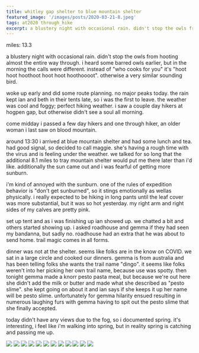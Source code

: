 ```yaml
---
title: whitley gap shelter to blue mountain shelter
featured_image: '/images/posts/2020-03-21-8.jpeg'
tags: at2020 through_hike
excerpt: a blustery night with occasional rain. didn't stop the owls from hooting almost the entire way through.
---
```


miles: 13.3

a blustery night with occasional rain. didn't stop the owls from hooting almost the entire way through. i heard some barred owls earlier, but in the morning the calls were different. instead of "who cooks for you" it's "hoot hoot hoothoot hoot hoot hoothoooot". otherwise a very similar sounding bird.

woke up early and did some route planning. no major peaks today. the rain kept ian and beth in their tents late, so i was the first to leave. the weather was cool and foggy; perfect hiking weather. i saw a couple day hikers at hogpen gap, but otherwise didn't see a soul all morning.

come midday i passed a few day hikers and one through hiker, an older woman i last saw on blood mountain.

around 13:30 i arrived at blue mountain shelter and had some lunch and tea. had good signal, so decided to call maggie. she's having a rough time with the virus and is feeling under the weather. we talked for so long that the additional 8.1 miles to tray mountain shelter would put me there later than i'd like. additionally the sun came out and i was fearful of getting more sunburn.

i'm kind of annoyed with the sunburn. one of the rules of expedition behavior is "don't get sunburned", so it stings emotionally as wellas physically. i really expected to be hiking in long pants until the leaf cover was more substantial, but it was so hot yesterday. my right arm and right sides of my calves are pretty pink.

set up tent and as i was finishing up ian showed up. we chatted a bit and others started showing up. i asked roadhouse and gemma if they had seen my bandanna, but sadly no. roadhouse had an extra that he was about to send home. trail magic comes in all forms.

dinner was not at the shelter. seems like folks are in the know on COVID. we sat in a large circle and cooked our dinners. gemma is from australia and has been telling folks she wants the trail name "dingo". it seems like folks weren't into her picking her own trail name, because use was spotty. then tonight gemma made a knorr pesto pasta meal, but because we're out here she didn't add the milk or butter and made what she described as "pesto slime". she kept going on about it and ian says if she keeps it up her name will be pesto slime. unfortunately for gemma hilarity ensued resulting in numerous laughing furs with gemma having to spit out the pesto slime that she finally accepted.

today didn't have any views due to the fog, so i documented spring. it's interesting, i feel like i'm walking into spring, but in reality spring is catching and passing me up.

<div class="gallery" data-columns="3">
	<img src="/images/posts/2020-03-21-1.jpeg">
	<img src="/images/posts/2020-03-21-2.jpeg">
	<img src="/images/posts/2020-03-21-3.jpeg">
	<img src="/images/posts/2020-03-21-4.jpeg">
	<img src="/images/posts/2020-03-21-5.jpeg">
	<img src="/images/posts/2020-03-21-6.jpeg">
	<img src="/images/posts/2020-03-21-7.jpeg">
	<img src="/images/posts/2020-03-21-8.jpeg">
	<img src="/images/posts/2020-03-21-9.jpeg">
	<img src="/images/posts/2020-03-21-10.jpeg">
	<img src="/images/posts/2020-03-21-11.jpeg">
	<img src="/images/posts/2020-03-21-12.jpeg">
</div>
